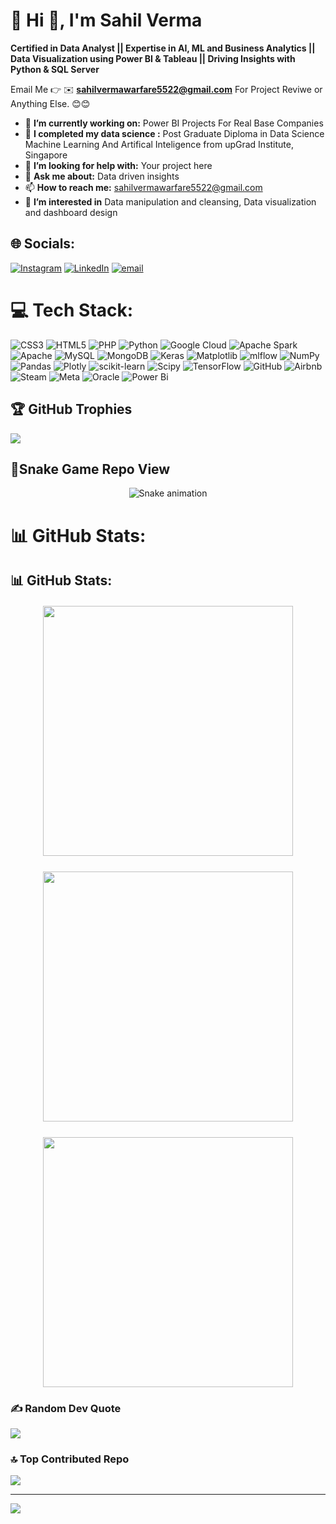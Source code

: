 # 💫 Hi 👋, I'm Sahil Verma
**Certified in Data Analyst || Expertise in AI, ML and Business Analytics || Data Visualization using Power BI & Tableau || Driving Insights with Python & SQL Server**

Email Me 👉 ✉️ **sahilvermawarfare5522@gmail.com** For Project Reviwe or Anything Else. 😊😊

- 🔭 **I’m currently working on:** Power BI Projects For Real Base Companies
- 🌱 **I completed my data science :** Post Graduate Diploma in Data Science Machine Learning And Artifical Inteligence from upGrad Institute, Singapore
- 🤔 **I’m looking for help with:** Your project here
- 💬 **Ask me about:** Data driven insights
- 📫 **How to reach me:** sahilvermawarfare5522@gmail.com
- 👀 **I’m interested in** Data manipulation and cleansing, Data visualization and dashboard design

## 🌐 Socials:
[![Instagram](https://img.shields.io/badge/Instagram-%23E4405F.svg?logo=Instagram&logoColor=white)](https://instagram.com/SahilWarfare5522) [![LinkedIn](https://img.shields.io/badge/LinkedIn-%230077B5.svg?logo=linkedin&logoColor=white)](https://linkedin.com/in/sahilverma1411) [![email](https://img.shields.io/badge/Email-D14836?logo=gmail&logoColor=white)](mailto:sahilvermawrafrae5522@gmail.com) 

# 💻 Tech Stack:
![CSS3](https://img.shields.io/badge/css3-%231572B6.svg?style=for-the-badge&logo=css3&logoColor=white) ![HTML5](https://img.shields.io/badge/html5-%23E34F26.svg?style=for-the-badge&logo=html5&logoColor=white) ![PHP](https://img.shields.io/badge/php-%23777BB4.svg?style=for-the-badge&logo=php&logoColor=white) ![Python](https://img.shields.io/badge/python-3670A0?style=for-the-badge&logo=python&logoColor=ffdd54) ![Google Cloud](https://img.shields.io/badge/GoogleCloud-%234285F4.svg?style=for-the-badge&logo=google-cloud&logoColor=white) ![Apache Spark](https://img.shields.io/badge/Apache%20Spark-FDEE21?style=for-the-badge&logo=apachespark&logoColor=black) ![Apache](https://img.shields.io/badge/apache-%23D42029.svg?style=for-the-badge&logo=apache&logoColor=white) ![MySQL](https://img.shields.io/badge/mysql-4479A1.svg?style=for-the-badge&logo=mysql&logoColor=white) ![MongoDB](https://img.shields.io/badge/MongoDB-%234ea94b.svg?style=for-the-badge&logo=mongodb&logoColor=white) ![Keras](https://img.shields.io/badge/Keras-%23D00000.svg?style=for-the-badge&logo=Keras&logoColor=white) ![Matplotlib](https://img.shields.io/badge/Matplotlib-%23ffffff.svg?style=for-the-badge&logo=Matplotlib&logoColor=black) ![mlflow](https://img.shields.io/badge/mlflow-%23d9ead3.svg?style=for-the-badge&logo=numpy&logoColor=blue) ![NumPy](https://img.shields.io/badge/numpy-%23013243.svg?style=for-the-badge&logo=numpy&logoColor=white) ![Pandas](https://img.shields.io/badge/pandas-%23150458.svg?style=for-the-badge&logo=pandas&logoColor=white) ![Plotly](https://img.shields.io/badge/Plotly-%233F4F75.svg?style=for-the-badge&logo=plotly&logoColor=white) ![scikit-learn](https://img.shields.io/badge/scikit--learn-%23F7931E.svg?style=for-the-badge&logo=scikit-learn&logoColor=white) ![Scipy](https://img.shields.io/badge/SciPy-%230C55A5.svg?style=for-the-badge&logo=scipy&logoColor=%white) ![TensorFlow](https://img.shields.io/badge/TensorFlow-%23FF6F00.svg?style=for-the-badge&logo=TensorFlow&logoColor=white) ![GitHub](https://img.shields.io/badge/github-%23121011.svg?style=for-the-badge&logo=github&logoColor=white) ![Airbnb](https://img.shields.io/badge/Airbnb-%23ff5a5f.svg?style=for-the-badge&logo=Airbnb&logoColor=white) ![Steam](https://img.shields.io/badge/steam-%23000000.svg?style=for-the-badge&logo=steam&logoColor=white) ![Meta](https://img.shields.io/badge/Meta-%230467DF.svg?style=for-the-badge&logo=Meta&logoColor=white) ![Oracle](https://img.shields.io/badge/Oracle-F80000?style=for-the-badge&logo=oracle&logoColor=white) ![Power Bi](https://img.shields.io/badge/power_bi-F2C811?style=for-the-badge&logo=powerbi&logoColor=black)

## 🏆 GitHub Trophies
![](https://github-profile-trophy.vercel.app/?username=SahilWarfare5522&theme=radical&no-frame=false&no-bg=true&margin-w=4)

## 🐍Snake Game Repo View
<div align="center">
  <img src="https://profile-readme-generator.com/assets/snake.svg" alt="Snake animation" />
</div>

# 📊 GitHub Stats:
<h2>📊 GitHub Stats:</h2>

<div style="display: flex; flex-wrap: wrap; gap: 25px; justify-content: center; align-items: flex-start; margin-top: 20px;">
  <img src="https://github-readme-stats.vercel.app/api?username=SahilWarfare5522&theme=tokyonight&hide_border=false&include_all_commits=true&count_private=false" style="width: 400px;" />
  
  <img src="https://nirzak-streak-stats.vercel.app/?user=SahilWarfare5522&theme=tokyonight&hide_border=false" style="width: 400px;" />
  
  <img src="https://github-readme-stats.vercel.app/api/top-langs/?username=SahilWarfare5522&theme=tokyonight&hide_border=false&include_all_commits=true&count_private=false&layout=compact" style="width: 400px;" />
</div>

### ✍️ Random Dev Quote
![](https://quotes-github-readme.vercel.app/api?type=horizontal&theme=tokyonight)

### 🔝 Top Contributed Repo
![](https://github-contributor-stats.vercel.app/api?username=SahilWarfare5522&limit=5&theme=radical&combine_all_yearly_contributions=true)

---
[![](https://visitcount.itsvg.in/api?id=SahilWarfare5522&icon=0&color=0)](https://visitcount.itsvg.in)
